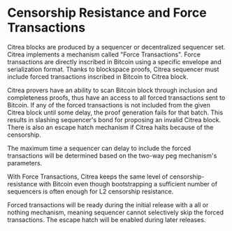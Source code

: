 # Censorship Resistance and Force Transactions

Citrea blocks are produced by a sequencer or decentralized sequencer set. Citrea implements a mechanism called "Force Transactions". Force transactions are directly inscribed in Bitcoin using a specific envelope and serialization format. Thanks to blockspace proofs, Citrea sequencer must include forced transactions inscribed in Bitcoin to Citrea block.&#x20;

Citrea provers have an ability to scan Bitcoin block through inclusion and completeness proofs, thus have an access to all forced transactions sent to Bitcoin. If any of the forced transactions is not included from the given Citrea block until some delay, the proof generation fails for that batch. This results in slashing sequencer's bond for proposing an invalid Citrea block. There is also an escape hatch mechanism if Citrea halts because of the censorship.

The maximum time a sequencer can delay to include the forced transactions will be determined based on the two-way peg mechanism's parameters.&#x20;

With Force Transactions, Citrea keeps the same level of censorship-resistance with Bitcoin even though bootstrapping a sufficient number of sequencers is often enough for L2 censorship resistance.

Forced transactions will be ready during the initial release with a all or nothing mechanism, meaning sequencer cannot selectively skip the forced transactions. The escape hatch will be enabled during later releases.
